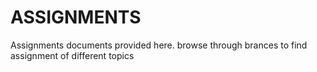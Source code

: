 # ASSIGNMENTS
Assignments documents provided here. 
browse through brances to find assignment of different topics

